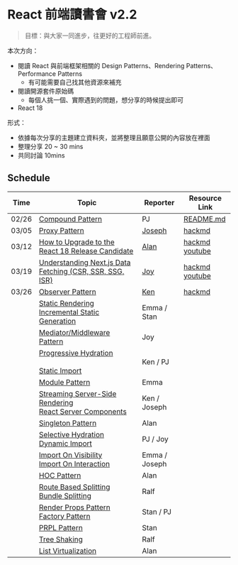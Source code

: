 # React 前端讀書會 v2.2

> 目標：與大家一同進步，往更好的工程師前進。

本次方向：

- 閱讀 React 與前端框架相關的 Design Patterns、Rendering Patterns、Performance Patterns
  - 有可能需要自己找其他資源來補充
- 閱讀開源套件原始碼
  - 每個人挑一個、實際遇到的問題，想分享的時候提出即可
- React 18

形式：

- 依據每次分享的主題建立資料夾，並將整理且願意公開的內容放在裡面
- 整理分享 20 ~ 30 mins
- 共同討論 10mins

## Schedule

| Time  | Topic                                                        | Reporter                                | Resource Link                                                |
| ----- | ------------------------------------------------------------ | --------------------------------------- | ------------------------------------------------------------ |
| 02/26 | [Compound Pattern](https://www.patterns.dev/posts/compound-pattern/) | PJ                                      | [README.md](./Compound%20Pattern)                            |
| 03/05 | [Proxy Pattern](https://www.patterns.dev/posts/proxy-pattern/) | [Joseph](https://github.com/joseph2068) | [hackmd](https://hackmd.io/bZaCFJKTRMqR_rBqEkBFvg?view)      |
| 03/12 | [How to Upgrade to the React 18 Release Candidate](https://reactjs.org/blog/2022/03/08/react-18-upgrade-guide.html) | [Alan](https://github.com/ChaoTzuJung)  | [hackmd](https://hackmd.io/mzTXi3yqQLqpy-qgV9GO5A?view)<br />[youtube](https://www.youtube.com/watch?v=RfHb6_dvhgY&list=PLIoQk0yF-htGsRxlqILXLhXWXIY9iIKsl&index=28) |
| 03/19 | [Understanding Next.js Data Fetching (CSR, SSR, SSG, ISR)](https://theodorusclarence.com/blog/nextjs-fetch-method) | [Joy](https://github.com/CodewJoy)      | [hackmd](https://hackmd.io/aCjbg0QtQrqCYoe_wugfBw)<br />[youtube](https://www.youtube.com/watch?v=vcIEuwM4VW4&list=PLIoQk0yF-htGsRxlqILXLhXWXIY9iIKsl&index=29) |
| 03/26 | [Observer Pattern](https://www.patterns.dev/posts/observer-pattern/) | [Ken](https://github.com/YouMinTW)      | [hackmd](https://hackmd.io/@SyqQnpPDTG-JiscjHKTJKA/r1OQyDnMc)  |
|       | [Static Rendering](https://www.patterns.dev/posts/static-rendering/)<br />[Incremental Static Generation](https://www.patterns.dev/posts/incremental-static-rendering/) | Emma / Stan                             |                                                              |
|       | [Mediator/Middleware Pattern](https://www.patterns.dev/posts/mediator-pattern/) | Joy                                     |                                                              |
|       | [Progressive Hydration](https://www.patterns.dev/posts/progressive-hydration/) <br /><br />[Static Import](https://www.patterns.dev/posts/static-import/) | Ken / PJ                                |                                                              |
|       | [Module Pattern](https://www.patterns.dev/posts/module-pattern/) | Emma                                    |                                                              |
|       | [Streaming Server-Side Rendering](https://www.patterns.dev/posts/ssr/) <br />[React Server Components](https://www.patterns.dev/posts/react-server-components/) | Ken / Joseph                            |                                                              |
|       | [Singleton Pattern](https://www.patterns.dev/posts/singleton-pattern/) | Alan                                    |                                                              |
|       | [Selective Hydration](https://www.patterns.dev/posts/react-selective-hydration/)<br />[Dynamic Import](https://www.patterns.dev/posts/dynamic-import/) | PJ / Joy                                |                                                              |
|       | [Import On Visibility](https://www.patterns.dev/posts/import-on-visibility/)<br />[Import On Interaction](https://www.patterns.dev/posts/import-on-interaction/) | Emma / Joseph                           |                                                              |
|       | [HOC Pattern](https://www.patterns.dev/posts/hoc-pattern/)   | Alan                                    |                                                              |
|       | [Route Based Splitting](https://www.patterns.dev/posts/route-based/)<br />[Bundle Splitting](https://www.patterns.dev/posts/bundle-splitting/) | Ralf                                    |                                                              |
|       | [Render Props Pattern](https://www.patterns.dev/posts/render-props-pattern/)<br />[Factory Pattern](https://www.patterns.dev/posts/factory-pattern/) | Stan / PJ                               |                                                              |
|       | [PRPL Pattern](https://www.patterns.dev/posts/prpl/)         | Stan                                    |                                                              |
|       | [Tree Shaking](https://www.patterns.dev/posts/tree-shaking/) | Ralf                                    |                                                              |
|       | [List Virtualization](https://www.patterns.dev/posts/virtual-lists/) | Alan                                    |                                                              |

